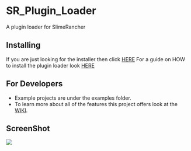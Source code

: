 # SR_Plugin_Loader
A plugin loader for SlimeRancher

<h2>Installing</h2>
If you are just looking for the installer then click <a href="https://github.com/dsisco11/SR_Plugin_Loader/raw/master/Installer.zip">HERE</a>  
For a guide on HOW to install the plugin loader look <a href="https://github.com/dsisco11/SR_Plugin_Loader/wiki/Installation">HERE</a>

<h2>For Developers</h2>
<ul>
<li>Example projects are under the examples folder.</li>
<li>To learn more about all of the features this project offers look at the <a href="https://github.com/dsisco11/SR_Plugin_Loader/wiki">WIKI</a>.</li>
</ul>

<h2>ScreenShot</h2>
<img src="http://i.imgur.com/oXmJ1oc.jpg" />
